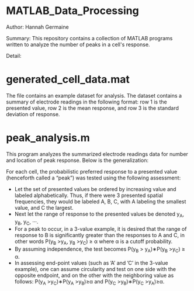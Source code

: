 # MATLAB_Data_Processing

Author: Hannah Germaine

Summary: This repository contains a collection of MATLAB programs written to analyze the number of peaks in a cell's response.

Detail:

# generated_cell_data.mat

The file contains an example dataset for analysis. The dataset contains a summary of electrode readings in the following format: row 1 is the presented value, row 2 is the mean response, and row 3 is the standard deviation of response.

# peak_analysis.m

This program analyzes the summarized electrode readings data for number and location of peak response. Below is the generalization:

For each cell, the probabilistic preferred response to a presented value (henceforth called a “peak”) was tested using the following assessment:
* Let the set of presented values be ordered by increasing value and labeled alphabetically. Thus, if there were 3 presented spatial frequencies, they would be labeled A, B, C, with A labeling the smallest value, and C the largest. 
* Next let the range of response to the presented values be denoted y<sub>A</sub>, y<sub>B</sub>, y<sub>C</sub>, ···. 
* For a peak to occur, in a 3-value example, it is desired that the range of response to B is significantly greater than the responses to A and C, in other words
P(y<sub>B</sub> >y<sub>A</sub>, y<sub>B</sub> >y<sub>C</sub>) ≥ α where α is a cutoff probability.
* By assuming independence, the test becomes P(y<sub>B</sub> > y<sub>A</sub>)∗P(y<sub>B</sub> >y<sub>C</sub>) ≥ α.
* In assessing end-point values (such as ’A’ and ’C’ in the 3-value example), one can assume circularity and test on one side with the opposite endpoint, and on the other with the neighboring value as follows: P(y<sub>A</sub> >y<sub>C</sub>)∗P(y<sub>A</sub> >y<sub>B</sub>)≥α and P(y<sub>C</sub> >y<sub>B</sub>)∗P(y<sub>C</sub> >y<sub>A</sub>)≥α. 
